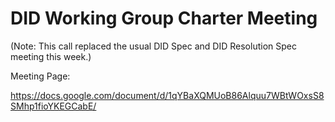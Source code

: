 # DID Working Group Charter Meeting

(Note: This call replaced the usual DID Spec and DID Resolution Spec meeting this week.)

Meeting Page:

https://docs.google.com/document/d/1qYBaXQMUoB86Alquu7WBtWOxsS8SMhp1fioYKEGCabE/
